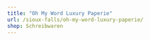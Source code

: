 ```yaml
---
title: "Oh My Word Luxury Paperie"
url: /sioux-falls/oh-my-word-luxury-paperie/
shop: Schreibwaren
---
```

